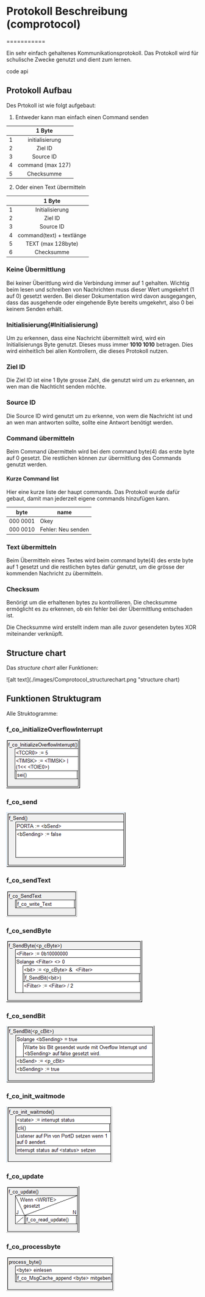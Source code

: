 # Protokoll Beschreibung (comprotocol)
===========

Ein sehr einfach gehaltenes Kommunikationsprotokoll. Das Protokoll wird für schulische Zwecke genutzt und dient zum lernen.

code api

## Protokoll Aufbau

Des Prtokoll ist wie folgt aufgebaut:

1. Entweder kann man einfach einen Command senden

|| 1 Byte              |
|--:| :-----------------: |
|1| initialisierung     |
|2| Ziel ID             |
|3| Source ID           |
|4| command (max 127)   |
|5| Checksumme          |

2. Oder einen Text übermitteln

|| 1 Byte               |
|--:| :---------------: |
|1| Initialisierung    |
|2| Ziel ID             |
|3| Source ID           |
|4| command(text) + textlänge  |
|5| TEXT (max 128byte)  |
|6| Checksumme          |

### Keine Übermittlung

Bei keiner Überittlung wird die Verbindung immer auf 1 gehalten.
Wichtig beim lesen und schreiben von Nachrichten muss dieser Wert umgekehrt (1 auf 0) gesetzt werden.
Bei dieser Dokumentation wird davon ausgegangen, dass das ausgehende oder eingehende Byte bereits umgekehrt, also 0 bei keinem Senden erhält.

### Initialisierung(#Initialisierung)

Um zu erkennen, dass eine Nachricht übermittelt wird, wird ein Initialisierungs Byte genutzt.
Dieses muss immer **1010 1010** betragen. Dies wird einheitlich bei allen Kontrollern, die dieses Protokoll nutzen.

### Ziel ID

Die Ziel ID ist eine 1 Byte grosse Zahl, die genutzt wird um zu erkennen, an wen man die Nachticht senden möchte.

### Source ID 

Die Source ID wird genutzt um zu erkenne, von wem die Nachricht ist und an wen man antworten sollte, sollte eine Antwort benötigt werden.

### Command übermitteln

Beim Command übermitteln wird bei dem command byte(4) das erste byte auf 0 gesetzt. Die restlichen können zur übermittlung des Commands genutzt werden.

#### Kurze Command list

Hier eine kurze liste der haupt commands. Das Protokoll wurde dafür gebaut, damit man jederzeit eigene commands hinzufügen kann.

| byte | name |
| ---- | ---- |
| 000 0001 | Okey |
| 000 0010 | Fehler: Neu senden |

### Text übermitteln

Beim Übermitteln eines Textes wird beim command byte(4) des erste byte auf 1 gesetzt und die restlichen bytes dafür genutzt, um die grösse der kommenden Nachricht zu übermitteln.

### Checksum

Benörigt um die erhaltenen bytes zu kontrollieren. Die checksumme ermöglicht es zu erkennen, ob ein fehler bei der Übermittlung entschaden ist.

Die Checksumme wird erstellt indem man alle zuvor gesendeten bytes XOR miteinander verknüpft.

## Structure chart

Das *structure chart* aller Funktionen:

![alt text](./images/Comprotocol_structurechart.png "structure chart)


## Funktionen Struktugram

Alle Struktogramme:

### f_co_initializeOverflowInterrupt

![f_co_initializeOverflowInterrupt](./images/strg/f_co_initializeOverlowInterrupt.PNG "f_co_initializeOverflowInterrupt")

### f_co_send

![f_co_send](./images/strg/f_co_send.PNG "f_co_send")

### f_co_sendText

![f_co_sendText](./images/strg/f_co_sendText.PNG "f_co_sendText")

### f_co_sendByte

![f_co_sendByte](./images/strg/f_co_sendByte.PNG "f_co_sendByte")

### f_co_sendBit

![f_co_sendBit](./images/strg/f_co_sendBit.PNG "f_co_sendBit")

### f_co_init_waitmode

![f_co_init_waitmode](./images/strg/f_co_init_waitmode.PNG "f_co_init_waitmode")

### f_co_update

![f_co_init_waitmode](./images/strg/f_co_update.PNG "f_co_update")

### f_co_processbyte

![f_co_processbyte](./images/strg/f_co_processbyte.PNG "f_co_processbyte")



